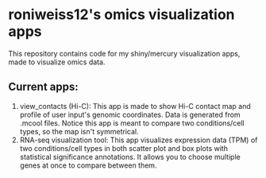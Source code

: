 # roniweiss12's omics visualization apps
This repository contains code for my shiny/mercury visualization apps, made to visualize omics data.

## Current apps:
1. view_contacts (Hi-C): This app is made to show Hi-C contact map and profile of user input's genomic coordinates.
    Data is generated from .mcool files.
   Notice this app is meant to compare two conditions/cell types, so the map isn't symmetrical.
2. RNA-seq visualization tool: This app visualizes expression data (TPM) of two conditions/cell types in both scatter plot and box plots with statistical significance annotations. It allows you to choose multiple genes at once to compare between them.
